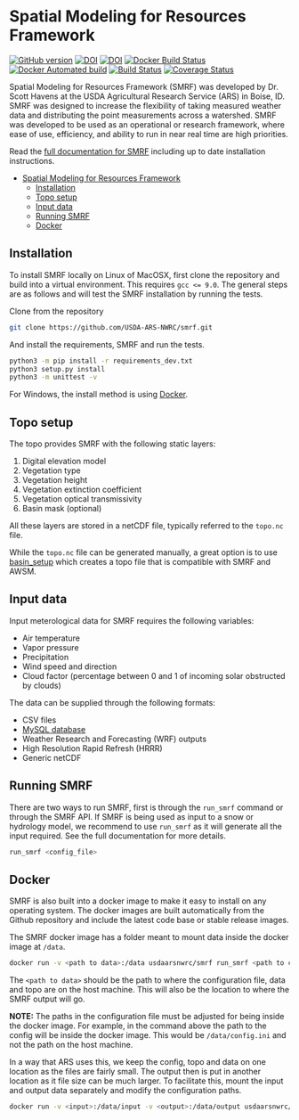 # Spatial Modeling for Resources Framework

[![GitHub version](https://badge.fury.io/gh/USDA-ARS-NWRC%2Fsmrf.svg)](https://badge.fury.io/gh/USDA-ARS-NWRC%2Fsmrf)
[![DOI](https://zenodo.org/badge/DOI/10.5281/zenodo.898158.svg)](https://doi.org/10.5281/zenodo.898158)
[![DOI](https://readthedocs.org/projects/smrf/badge/)](https://smrf.readthedocs.io)
[![Docker Build Status](https://img.shields.io/docker/build/usdaarsnwrc/smrf.svg)](https://hub.docker.com/r/usdaarsnwrc/smrf/)
[![Docker Automated build](https://img.shields.io/docker/automated/usdaarsnwrc/smrf.svg)](https://hub.docker.com/r/usdaarsnwrc/smrf/)
[![Build Status](https://travis-ci.org/USDA-ARS-NWRC/smrf.svg?branch=develop)](https://travis-ci.org/USDA-ARS-NWRC/smrf)
[![Coverage Status](https://coveralls.io/repos/github/USDA-ARS-NWRC/smrf/badge.svg?branch=HEAD)](https://coveralls.io/github/USDA-ARS-NWRC/smrf?branch=HEAD)

Spatial Modeling for Resources Framework (SMRF) was developed by Dr. Scott Havens at the USDA Agricultural Research Service (ARS) in Boise, ID. SMRF was designed to increase the flexibility of taking measured weather data and distributing the point measurements across a watershed. SMRF was developed to be used as an operational or research framework, where ease of use, efficiency, and ability to run in near real time are high priorities.

Read the [full documentation for SMRF](https://smrf.readthedocs.io) including up to date installation instructions.

- [Spatial Modeling for Resources Framework](#spatial-modeling-for-resources-framework)
  - [Installation](#installation)
  - [Topo setup](#topo-setup)
  - [Input data](#input-data)
  - [Running SMRF](#running-smrf)
  - [Docker](#docker)

## Installation

To install SMRF locally on Linux of MacOSX, first clone the repository and build into a virtual environment. This requires `gcc <= 9.0`. The general steps are as follows and will test the SMRF installation by running the tests.

Clone from the repository

```bash
git clone https://github.com/USDA-ARS-NWRC/smrf.git
```

And install the requirements, SMRF and run the tests.

```bash
python3 -m pip install -r requirements_dev.txt
python3 setup.py install
python3 -m unittest -v
```

For Windows, the install method is using [Docker](#Docker).

## Topo setup

The topo provides SMRF with the following static layers:

1. Digital elevation model
2. Vegetation type
3. Vegetation height
4. Vegetation extinction coefficient
5. Vegetation optical transmissivity
6. Basin mask (optional)

All these layers are stored in a netCDF file, typically referred to the `topo.nc` file.

While the `topo.nc` file can be generated manually, a great option is to use [basin_setup](https://github.com/USDA-ARS-NWRC/basin_setup) which creates a topo file that is compatible with SMRF and AWSM.

## Input data

Input meterological data for SMRF requires the following variables:

- Air temperature
- Vapor pressure
- Precipitation
- Wind speed and direction
- Cloud factor (percentage between 0 and 1 of incoming solar obstructed by clouds)

The data can be supplied through the following formats:

- CSV files
- [MySQL database](https://github.com/USDA-ARS-NWRC/weather_database)
- Weather Research and Forecasting (WRF) outputs
- High Resolution Rapid Refresh (HRRR)
- Generic netCDF

## Running SMRF

There are two ways to run SMRF, first is through the `run_smrf` command or through the SMRF API. If SMRF is being used as input to a snow or hydrology model, we recommend to use `run_smrf` as it will generate all the input required. See the full documentation for more details.

```bash
run_smrf <config_file>
```

## Docker

SMRF is also built into a docker image to make it easy to install on any operating system. The docker images are built automatically from the Github repository and include the latest code base or stable release images.

The SMRF docker image has a folder meant to mount data inside the docker image at `/data`.

```bash
docker run -v <path to data>:/data usdaarsnwrc/smrf run_smrf <path to config>
```

The `<path to data>` should be the path to where the configuration file, data and topo are on the host machine. This will also be the location to where the SMRF output will go.

**NOTE:** The paths in the configuration file must be adjusted for being inside the docker image. For example, in the command above the path to the config will be inside the docker image. This would be `/data/config.ini` and not the path on the host machine.

In a way that ARS uses this, we keep the config, topo and data on one location as the files are fairly small. The output then is put in another location as it file size can be much larger. To facilitate this, mount the input and output data separately and modify the configuration paths.

```bash
docker run -v <input>:/data/input -v <output>:/data/output usdaarsnwrc/smrf run_smrf <path to config>
```